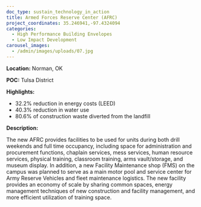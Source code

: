 ```yaml
---
doc_type: sustain_technology_in_action
title: Armed Forces Reserve Center (AFRC)
project_coordinates: 35.246941,-97.4324094
categories:
  - High Performance Building Envelopes
  - Low Impact Development
carousel_images:
  - /admin/images/uploads/07.jpg
---
```


**Location:** Norman, OK

**POC:** Tulsa District

**Highlights:**

- 32.2% reduction in energy costs (LEED)
- 40.3% reduction in water use
- 80.6% of construction waste diverted from the landfill

**Description:**

The new AFRC provides facilities to be used for units during both drill weekends and full time occupancy, including space for administration and procurement functions, chaplain services, mess services, human resource services, physical training, classroom training, arms vault/storage, and museum display. In addition, a new Facility Maintenance shop (FMS) on the campus was planned to serve as a main motor pool and service center for Army Reserve Vehicles and fleet maintenance logistics. The new facility provides an economy of scale by sharing common spaces, energy management techniques of new construction and facility management, and more efficient utilization of training space.
